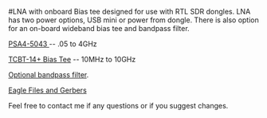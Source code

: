 #LNA with onboard Bias tee designed for use with RTL SDR dongles. LNA has two power options, USB mini or power from dongle. There is also option for an on-board wideband bias tee and bandpass filter.

[PSA4-5043 ](http://www.minicircuits.com/pdfs/PSA4-5043+.pdf) -- .05 to 4GHz  

[TCBT-14+ Bias Tee](http://www.minicircuits.com/pdfs/TCBT-14+.pdf) -- 10MHz to 10GHz  

[Optional bandpass filter](http://www.minicircuits.com/products/filters_sm_bandpass.shtml). 

[Eagle Files and Gerbers](https://github.com/james-tate/superlna)

Feel free to contact me  if any questions or if you suggest changes. 

